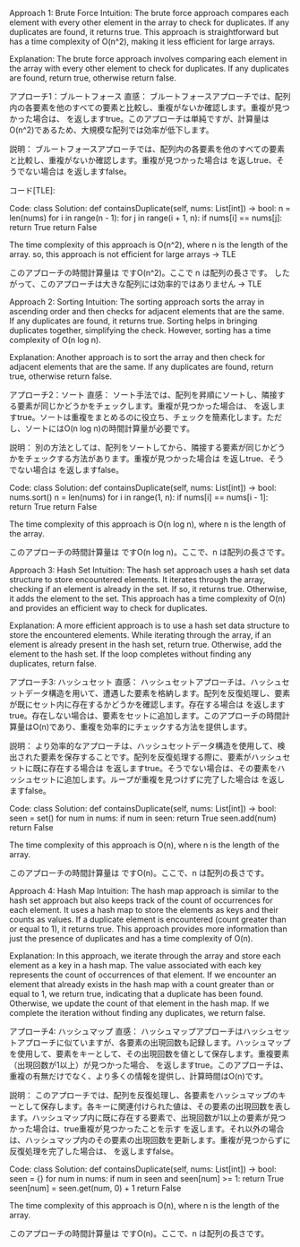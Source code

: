 Approach 1: Brute Force
Intuition:
The brute force approach compares each element with every other element in the array to check for duplicates. If any duplicates are found, it returns true. This approach is straightforward but has a time complexity of O(n^2), making it less efficient for large arrays.

Explanation:
The brute force approach involves comparing each element in the array with every other element to check for duplicates. If any duplicates are found, return true, otherwise return false.

アプローチ1：ブルートフォース
直感：
ブルートフォースアプローチでは、配列内の各要素を他のすべての要素と比較し、重複がないか確認します。重複が見つかった場合は、 を返しますtrue。このアプローチは単純ですが、計算量はO(n^2)であるため、大規模な配列では効率が低下します。

説明：
ブルートフォースアプローチでは、配列内の各要素を他のすべての要素と比較し、重複がないか確認します。重複が見つかった場合は を返しtrue、そうでない場合は を返しますfalse。

コード[TLE]:

Code:
class Solution:
    def containsDuplicate(self, nums: List[int]) -> bool:
        n = len(nums)
        for i in range(n - 1):
            for j in range(i + 1, n):
                if nums[i] == nums[j]:
                    return True
        return False

The time complexity of this approach is O(n^2), where n is the length of the array.
so, this approach is not efficient for large arrays -> TLE

このアプローチの時間計算量は ですO(n^2)。ここで n は配列の長さです。
したがって、このアプローチは大きな配列には効率的ではありません -> TLE

Approach 2: Sorting
Intuition:
The sorting approach sorts the array in ascending order and then checks for adjacent elements that are the same. If any duplicates are found, it returns true. Sorting helps in bringing duplicates together, simplifying the check. However, sorting has a time complexity of O(n log n).

Explanation:
Another approach is to sort the array and then check for adjacent elements that are the same. If any duplicates are found, return true, otherwise return false.

アプローチ2：ソート
直感：
ソート手法では、配列を昇順にソートし、隣接する要素が同じかどうかをチェックします。重複が見つかった場合は、 を返しますtrue。ソートは重複をまとめるのに役立ち、チェックを簡素化します。ただし、ソートにはO(n log n)の時間計算量が必要です。

説明：
別の方法としては、配列をソートしてから、隣接する要素が同じかどうかをチェックする方法があります。重複が見つかった場合は を返しtrue、そうでない場合は を返しますfalse。

Code:
class Solution:
    def containsDuplicate(self, nums: List[int]) -> bool:
        nums.sort()
        n = len(nums)
        for i in range(1, n):
            if nums[i] == nums[i - 1]:
                return True
        return False

The time complexity of this approach is O(n log n), where n is the length of the array.

このアプローチの時間計算量は ですO(n log n)。ここで、n は配列の長さです。

Approach 3: Hash Set
Intuition:
The hash set approach uses a hash set data structure to store encountered elements. It iterates through the array, checking if an element is already in the set. If so, it returns true. Otherwise, it adds the element to the set. This approach has a time complexity of O(n) and provides an efficient way to check for duplicates.

Explanation:
A more efficient approach is to use a hash set data structure to store the encountered elements. While iterating through the array, if an element is already present in the hash set, return true. Otherwise, add the element to the hash set. If the loop completes without finding any duplicates, return false.

アプローチ3: ハッシュセット
直感：
ハッシュセットアプローチは、ハッシュセットデータ構造を用いて、遭遇した要素を格納します。配列を反復処理し、要素が既にセット内に存在するかどうかを確認します。存在する場合は を返しますtrue。存在しない場合は、要素をセットに追加します。このアプローチの時間計算量はO(n)であり、重複を効率的にチェックする方法を提供します。

説明：
より効率的なアプローチは、ハッシュセットデータ構造を使用して、検出された要素を保存することです。配列を反復処理する際に、要素がハッシュセットに既に存在する場合は を返しますtrue。そうでない場合は、その要素をハッシュセットに追加します。ループが重複を見つけずに完了した場合は を返しますfalse。

Code:
class Solution:
    def containsDuplicate(self, nums: List[int]) -> bool:
        seen = set()
        for num in nums:
            if num in seen:
                return True
            seen.add(num)
        return False

The time complexity of this approach is O(n), where n is the length of the array.

このアプローチの時間計算量は ですO(n)。ここで、n は配列の長さです。

Approach 4: Hash Map
Intuition:
The hash map approach is similar to the hash set approach but also keeps track of the count of occurrences for each element. It uses a hash map to store the elements as keys and their counts as values. If a duplicate element is encountered (count greater than or equal to 1), it returns true. This approach provides more information than just the presence of duplicates and has a time complexity of O(n).

Explanation:
In this approach, we iterate through the array and store each element as a key in a hash map. The value associated with each key represents the count of occurrences of that element. If we encounter an element that already exists in the hash map with a count greater than or equal to 1, we return true, indicating that a duplicate has been found. Otherwise, we update the count of that element in the hash map. If we complete the iteration without finding any duplicates, we return false.

アプローチ4: ハッシュマップ
直感：
ハッシュマップアプローチはハッシュセットアプローチに似ていますが、各要素の出現回数も記録します。ハッシュマップを使用して、要素をキーとして、その出現回数を値として保存します。重複要素（出現回数が1以上）が見つかった場合、 を返しますtrue。このアプローチは、重複の有無だけでなく、より多くの情報を提供し、計算時間はO(n)です。

説明：
このアプローチでは、配列を反復処理し、各要素をハッシュマップのキーとして保存します。各キーに関連付けられた値は、その要素の出現回数を表します。ハッシュマップ内に既に存在する要素で、出現回数が1以上の要素が見つかった場合は、true重複が見つかったことを示す を返します。それ以外の場合は、ハッシュマップ内のその要素の出現回数を更新します。重複が見つからずに反復処理を完了した場合は、 を返しますfalse。

Code:
class Solution:
    def containsDuplicate(self, nums: List[int]) -> bool:
        seen = {}
        for num in nums:
            if num in seen and seen[num] >= 1:
                return True
            seen[num] = seen.get(num, 0) + 1
        return False

The time complexity of this approach is O(n), where n is the length of the array.

このアプローチの時間計算量は ですO(n)。ここで、n は配列の長さです。